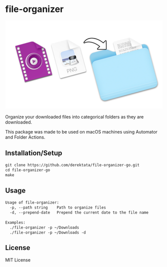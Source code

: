 # file-organizer

<img src="./.github/image.png" width="600px">

Organize your downloaded files into categorical folders as they are downloaded.

This package was made to be used on macOS machines using Automator and Folder Actions.

## Installation/Setup

```
git clone https://github.com/derektata/file-organizer-go.git
cd file-organizer-go
make
```

## Usage

```
Usage of file-organizer:
  -p, --path string    Path to organize files
  -d, --prepend-date   Prepend the current date to the file name

Examples:
  ./file-organizer -p ~/Downloads
  ./file-organizer -p ~/Downloads -d
```

## License

MIT License